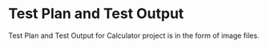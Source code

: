 # Test Plan and Test Output
Test Plan and Test Output for Calculator project is in the form of image files.

